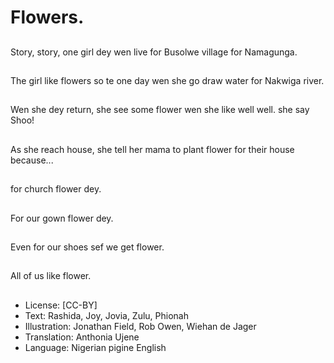 # Flowers.

##
Story, story, one girl dey wen live for Busolwe village for Namagunga. 

##
The girl like flowers so te one day wen she go draw water for Nakwiga river.

##
Wen she dey return, she see some flower wen she like well well. she say Shoo! 

##
As she reach house, she tell her mama to plant flower for their house because...

##
for church flower dey.

##
For our gown flower dey.

##
Even for our shoes sef we get flower.

##
All of us like flower.

##
* License: [CC-BY]
* Text: Rashida, Joy, Jovia, Zulu, Phionah
* Illustration: Jonathan Field, Rob Owen, Wiehan de Jager
* Translation: Anthonia Ujene
* Language: Nigerian pigine English

